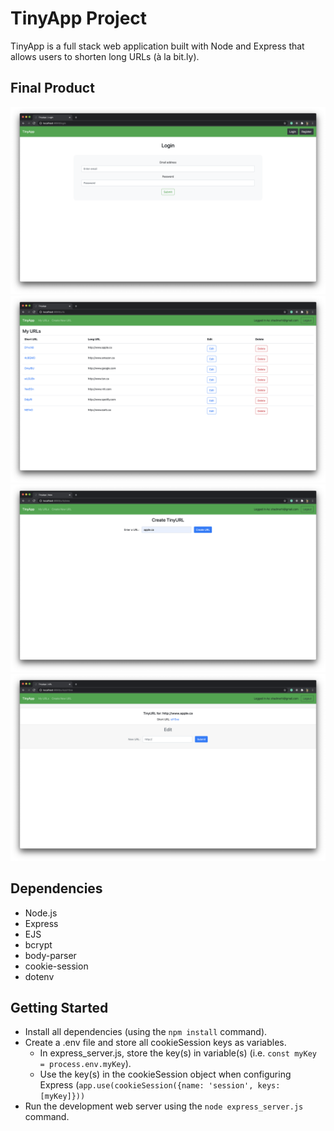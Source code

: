 # TinyApp Project

TinyApp is a full stack web application built with Node and Express that allows users to shorten long URLs (à la bit.ly).

## Final Product


!["Login Page"](https://github.com/shadeemerhi/tinyapp/blob/master/docs/login_page.png)
!["Short URL's Page"](https://github.com/shadeemerhi/tinyapp/blob/master/docs/urls_page.png)
!["Create New URL Page"](https://github.com/shadeemerhi/tinyapp/blob/master/docs/new_page.png)
!["View and Edit URL Page"](https://github.com/shadeemerhi/tinyapp/blob/master/docs/view_edit_page.png)

## Dependencies

- Node.js
- Express
- EJS
- bcrypt
- body-parser
- cookie-session
- dotenv

## Getting Started

- Install all dependencies (using the `npm install` command).
- Create a .env file and store all cookieSession keys as variables.
  - In express_server.js, store the key(s) in variable(s) (i.e. `const myKey = process.env.myKey`).
  - Use the key(s) in the cookieSession object when configuring Express (`app.use(cookieSession({name: 'session', keys: [myKey]}))`
- Run the development web server using the `node express_server.js` command.
